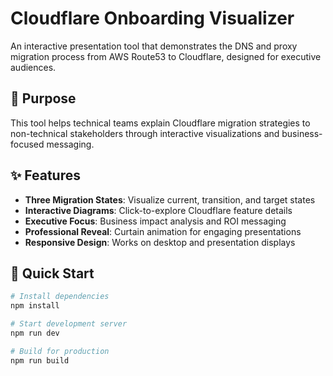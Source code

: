 # Cloudflare Onboarding Visualizer

An interactive presentation tool that demonstrates the DNS and proxy migration process from AWS Route53 to Cloudflare, designed for executive audiences.

## 🎯 Purpose

This tool helps technical teams explain Cloudflare migration strategies to non-technical stakeholders through interactive visualizations and business-focused messaging.

## ✨ Features

- **Three Migration States**: Visualize current, transition, and target states
- **Interactive Diagrams**: Click-to-explore Cloudflare feature details
- **Executive Focus**: Business impact analysis and ROI messaging
- **Professional Reveal**: Curtain animation for engaging presentations
- **Responsive Design**: Works on desktop and presentation displays

## 🚀 Quick Start

```bash
# Install dependencies
npm install

# Start development server
npm run dev

# Build for production
npm run build
